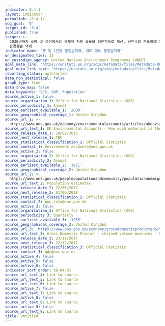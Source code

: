 ```yaml
---
indicator: 8.4.1
layout: indicator
permalink: /8-4-1/
sdg_goal: '8'
target_id: '8.4'
published: true
target: >-
  2030년까지 소비 및 생산에서의 국제적 자원 효율을 점진적으로 개선, 선진국의 주도하에 10년 주기 프로그램을 통하여 경제 성장으로 인한
  환경훼손 억제 
indicator_name: '총 및 1인당 물질발자국, GDP 대비 물질발자국'
un_designated_tier: II
un_custodian_agency: United Nations Environment Programme (UNEP)
goal_meta_link: 'https://unstats.un.org/sdgs/metadata/files/Metadata-08-04-01.pdf'
goal_meta_link_text: 'https://unstats.un.org/sdgs/metadata/files/Metadata-08-04-01.pdf'
reporting_status: notstarted
data_non_statistical: false
graph_type: line
data_show_map: false
data_keywords: '인구, GDP, Population'
source_active_1: false
source_organisation_1: Office for National Statistics (ONS)
source_periodicity_1: Annual
source_earliest_available_1: '2000'
source_geographical_coverage_1: United Kingdom
source_url_1: >-
  https://www.ons.gov.uk/economy/environmentalaccounts/articles/ukenvironmentalaccountshowmuchmaterialistheukconsuming/ukenvironmentalaccountshowmuchmaterialistheukconsuming
source_url_text_1: UK Environmental Accounts - How much material is the UK consuming?
source_release_date_1: 29/02/2016
source_next_release_1: TBC
source_statistical_classification_1: Official Statistic
source_contact_1: environment.accounts@ons.gov.uk
source_active_2: false
source_organisation_2: Office for National Statistics (ONS)
source_periodicity_2: Annual
source_earliest_available_2: '1971'
source_geographical_coverage_2: United Kingdom
source_url_2: >-
  https://www.ons.gov.uk/peoplepopulationandcommunity/populationandmigration/populationestimates
source_url_text_2: Population estimates
source_release_date_2: 22/06/2017
source_next_release_2: 01/06/2018
source_statistical_classification_2: Official Statistic
source_contact_2: pop.info@ons.gov.uk
source_active_3: false
source_organisation_3: Office for National Statistics (ONS)
source_periodicity_3: Quarterly
source_earliest_available_3: '1955'
source_geographical_coverage_3: United Kingdom
source_url_3: 'https://www.ons.gov.uk/economy/grossdomesticproductgdp/timeseries/abmi/pn2'
source_url_text_3: Gross Domestic Product - chained volume measures - Seasonally adjusted £m
source_release_date_3: 23/11/2017
source_next_release_3: 22/12/2017
source_statistical_classification_3: Official Statistic
source_contact_3: gdp@ons.gov.uk
source_active_4: false
source_active_5: false
source_active_6: false
indicator_sort_order: 08-04-01
source_url_text_4: Link to source
source_url_text_5: Link to source
source_url_text_6: Link to source
source_active_7: false
source_url_text_7: Link to source
source_active_8: false
source_url_text_8: Link to source
source_active_9: false
source_url_text_9: Link to source
title: Untitled
---
```

